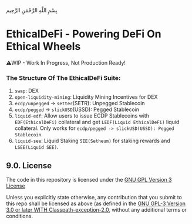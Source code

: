 بِسْمِ اللَّهِ الرَّحْمَنِ الرَّحِيم

# EthicalDeFi - Powering DeFi On Ethical Wheels

⚠️WIP - Work In Progress, Not Production Ready!

### The Structure Of The EthicalDeFi Suite:
1. `swap`: DEX
2. `open-liquidity-mining`: Liquidity Mining Incentives for DEX
4. `ecdp/unpegged` -> `setter`(SETR): Unpegged Stablecoin
5. `ecdp/pegged` -> `slickUSD`(USSD): Pegged Stablecoin
7. `liquid-edf`: Allow users to issue ECDP Stablecoins with `EDF(EthicalDeFi)` collateral and get `LEDF(Liquid EthicalDeFi)` liquid collateral. Only works for `ecdp/pegged -> slickUSD(USSD): Pegged Stablecoin`.
3. `liquid-see`: Liquid Staking `SEE(Setheum)` for staking rewards and `LSEE(Liquid SEE)`.

## 9.0. License

The code in this repository is licensed under the [GNU GPL Version 3 License](./LICENSE.md)

Unless you explicitly state otherwise, any contribution that you submit to this repo shall be licensed as above (as defined in the [GNU GPL-3 Version 3.0 or later WITH Classpath-exception-2.0](./LICENSE.md), without any additional terms or conditions.
